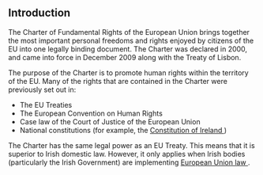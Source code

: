 ##  Introduction

The Charter of Fundamental Rights of the European Union brings together the
most important personal freedoms and rights enjoyed by citizens of the EU into
one legally binding document. The Charter was declared in 2000, and came into
force in December 2009 along with the Treaty of Lisbon.

The purpose of the Charter is to promote human rights within the territory of
the EU. Many of the rights that are contained in the Charter were previously
set out in:

  * The EU Treaties 
  * The European Convention on Human Rights 
  * Case law of the Court of Justice of the European Union 
  * National constitutions (for example, the [ Constitution of Ireland ](/en/government-in-ireland/irish-constitution-1/constitution-fundamental-rights/) ) 

The Charter has the same legal power as an EU Treaty. This means that it is
superior to Irish domestic law. However, it only applies when Irish bodies
(particularly the Irish Government) are implementing [ European Union law
](/en/government-in-ireland/european-government/eu-law/how-eu-law-works/) .  
